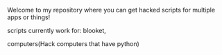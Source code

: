 Welcome to my repository where you can get hacked scripts for multiple apps or things!

scripts currently work for:
blooket,

computers(Hack computers that have python)
